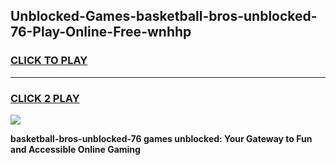 
## Unblocked-Games-basketball-bros-unblocked-76-Play-Online-Free-wnhhp
<h3>
<a href="https://premium76.site?title=basketball-bros-unblocked-76&ref=26A">CLICK TO PLAY</a></h3>
<hr>

<h3>
<a href="https://premium76.site?title=basketball-bros-unblocked-76&ref=26A">CLICK 2 PLAY</a>
  
</h3>

<a href="https://premium76.site?title=basketball-bros-unblocked-76&ref=26A"><img src="https://clearcache.store/games.png"></a>


**basketball-bros-unblocked-76 games unblocked: Your Gateway to Fun and Accessible Online Gaming**
